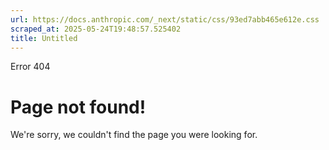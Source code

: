 ```yaml
---
url: https://docs.anthropic.com/_next/static/css/93ed7abb465e612e.css
scraped_at: 2025-05-24T19:48:57.525402
title: Untitled
---
```


Error 404
# Page not found!
We're sorry, we couldn't find the page you were looking for.

